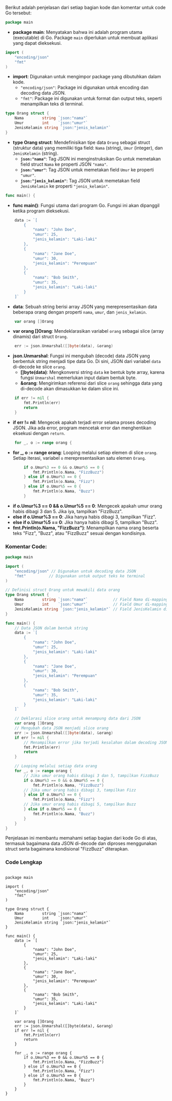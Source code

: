 Berikut adalah penjelasan dari setiap bagian kode dan komentar untuk code Go tersebut:

```go
package main
```
- **package main**: Menyatakan bahwa ini adalah program utama (executable) di Go. Package `main` diperlukan untuk membuat aplikasi yang dapat dieksekusi.

```go
import (
    "encoding/json"
    "fmt"
)
```
- **import**: Digunakan untuk mengimpor package yang dibutuhkan dalam kode. 
  - `"encoding/json"`: Package ini digunakan untuk encoding dan decoding data JSON.
  - `"fmt"`: Package ini digunakan untuk format dan output teks, seperti menampilkan teks di terminal.

```go
type Orang struct {
    Nama        string `json:"nama"`
    Umur        int    `json:"umur"`
    JenisKelamin string `json:"jenis_kelamin"`
}
```
- **type Orang struct**: Mendefinisikan tipe data `Orang` sebagai struct (struktur data) yang memiliki tiga field: `Nama` (string), `Umur` (integer), dan `JenisKelamin` (string).
  - **`json:"nama"`**: Tag JSON ini menginstruksikan Go untuk memetakan field struct `Nama` ke properti JSON `"nama"`.
  - **`json:"umur"`**: Tag JSON untuk memetakan field `Umur` ke properti `"umur"`.
  - **`json:"jenis_kelamin"`**: Tag JSON untuk memetakan field `JenisKelamin` ke properti `"jenis_kelamin"`.

```go
func main() {
```
- **func main()**: Fungsi utama dari program Go. Fungsi ini akan dipanggil ketika program dieksekusi.

```go
    data := `[
        {
            "nama": "John Doe",
            "umur": 25,
            "jenis_kelamin": "Laki-laki"
        },
        {
            "nama": "Jane Doe",
            "umur": 30,
            "jenis_kelamin": "Perempuan"
        },
        {
            "nama": "Bob Smith",
            "umur": 35,
            "jenis_kelamin": "Laki-laki"
        }
    ]`
```
- **data**: Sebuah string berisi array JSON yang merepresentasikan data beberapa orang dengan properti `nama`, `umur`, dan `jenis_kelamin`.

```go
    var orang []Orang
```
- **var orang []Orang**: Mendeklarasikan variabel `orang` sebagai slice (array dinamis) dari struct `Orang`.

```go
    err := json.Unmarshal([]byte(data), &orang)
```
- **json.Unmarshal**: Fungsi ini mengubah (decode) data JSON yang berbentuk string menjadi tipe data Go. Di sini, JSON dari variabel `data` di-decode ke slice `orang`.
  - **[]byte(data)**: Mengkonversi string `data` ke bentuk byte array, karena fungsi `Unmarshal` memerlukan input dalam bentuk byte.
  - **&orang**: Mengirimkan referensi dari slice `orang` sehingga data yang di-decode akan dimasukkan ke dalam slice ini.

```go
    if err != nil {
        fmt.Println(err)
        return
    }
```
- **if err != nil**: Mengecek apakah terjadi error selama proses decoding JSON. Jika ada error, program mencetak error dan menghentikan eksekusi dengan `return`.

```go
    for _, o := range orang {
```
- **for _, o := range orang**: Looping melalui setiap elemen di slice `orang`. Setiap iterasi, variabel `o` merepresentasikan satu elemen `Orang`.

```go
        if o.Umur%3 == 0 && o.Umur%5 == 0 {
            fmt.Println(o.Nama, "FizzBuzz")
        } else if o.Umur%3 == 0 {
            fmt.Println(o.Nama, "Fizz")
        } else if o.Umur%5 == 0 {
            fmt.Println(o.Nama, "Buzz")
        }
```
- **if o.Umur%3 == 0 && o.Umur%5 == 0**: Mengecek apakah umur orang habis dibagi 3 dan 5. Jika iya, tampilkan "FizzBuzz".
- **else if o.Umur%3 == 0**: Jika hanya habis dibagi 3, tampilkan "Fizz".
- **else if o.Umur%5 == 0**: Jika hanya habis dibagi 5, tampilkan "Buzz".
- **fmt.Println(o.Nama, "FizzBuzz")**: Menampilkan nama orang beserta teks "Fizz", "Buzz", atau "FizzBuzz" sesuai dengan kondisinya.

### Komentar Code:

```go
package main

import (
    "encoding/json" // Digunakan untuk decoding data JSON
    "fmt"          // Digunakan untuk output teks ke terminal
)

// Definisi struct Orang untuk mewakili data orang
type Orang struct {
    Nama        string `json:"nama"`           // Field Nama di-mapping ke properti "nama" di JSON
    Umur        int    `json:"umur"`           // Field Umur di-mapping ke properti "umur" di JSON
    JenisKelamin string `json:"jenis_kelamin"` // Field JenisKelamin di-mapping ke properti "jenis_kelamin" di JSON
}

func main() {
    // Data JSON dalam bentuk string
    data := `[
        {
            "nama": "John Doe",
            "umur": 25,
            "jenis_kelamin": "Laki-laki"
        },
        {
            "nama": "Jane Doe",
            "umur": 30,
            "jenis_kelamin": "Perempuan"
        },
        {
            "nama": "Bob Smith",
            "umur": 35,
            "jenis_kelamin": "Laki-laki"
        }
    ]`

    // Deklarasi slice orang untuk menampung data dari JSON
    var orang []Orang
    // Mengubah data JSON menjadi slice orang
    err := json.Unmarshal([]byte(data), &orang)
    if err != nil {
        // Menampilkan error jika terjadi kesalahan dalam decoding JSON
        fmt.Println(err)
        return
    }

    // Looping melalui setiap data orang
    for _, o := range orang {
        // Jika umur orang habis dibagi 3 dan 5, tampilkan FizzBuzz
        if o.Umur%3 == 0 && o.Umur%5 == 0 {
            fmt.Println(o.Nama, "FizzBuzz")
        // Jika umur orang habis dibagi 3, tampilkan Fizz
        } else if o.Umur%3 == 0 {
            fmt.Println(o.Nama, "Fizz")
        // Jika umur orang habis dibagi 5, tampilkan Buzz
        } else if o.Umur%5 == 0 {
            fmt.Println(o.Nama, "Buzz")
        }
    }
}
```

Penjelasan ini membantu memahami setiap bagian dari kode Go di atas, termasuk bagaimana data JSON di-decode dan diproses menggunakan struct serta bagaimana kondisional "FizzBuzz" diterapkan.


###  Code Lengkap

```

package main

import (
    "encoding/json"
    "fmt"
)

type Orang struct {
    Nama        string `json:"nama"`
    Umur        int    `json:"umur"`
    JenisKelamin string `json:"jenis_kelamin"`
}

func main() {
    data := `[
        {
            "nama": "John Doe",
            "umur": 25,
            "jenis_kelamin": "Laki-laki"
        },
        {
            "nama": "Jane Doe",
            "umur": 30,
            "jenis_kelamin": "Perempuan"
        },
        {
            "nama": "Bob Smith",
            "umur": 35,
            "jenis_kelamin": "Laki-laki"
        }
    ]`

    var orang []Orang
    err := json.Unmarshal([]byte(data), &orang)
    if err != nil {
        fmt.Println(err)
        return
    }

    for _, o := range orang {
        if o.Umur%3 == 0 && o.Umur%5 == 0 {
            fmt.Println(o.Nama, "FizzBuzz")
        } else if o.Umur%3 == 0 {
            fmt.Println(o.Nama, "Fizz")
        } else if o.Umur%5 == 0 {
            fmt.Println(o.Nama, "Buzz")
        }
    }
}

```
